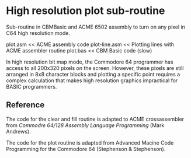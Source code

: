 High resolution plot sub-routine
================================

Sub-routine in CBMBasic and ACME 6502 assembly to turn on any pixel in C64 high resolution mode.

plot.asm 		<< ACME assembly code
plot-line.asm	<< Plotting lines with ACME assembler routine
plot.bas 		<< CBM Basic code (slow)

In high resolution bit map mode, the Commodore 64 programmer has access to all 200x320 pixels on the screen. 
However, these pixels are still arranged in 8x8 character blocks and plotting a specific point requires a complex
calculation that makes high resolution graphics impractical for BASIC programmers.

Reference
---------
The code for the clear and fill routine is adapted to ACME crossassembler from *Commodre 64/128 Assembly Language Programming* (Mark Andrews).

The code for the plot routine is adapted from Advanced Macine Code Programming for the Commodore 64 (Stephenson & Stephenson).

